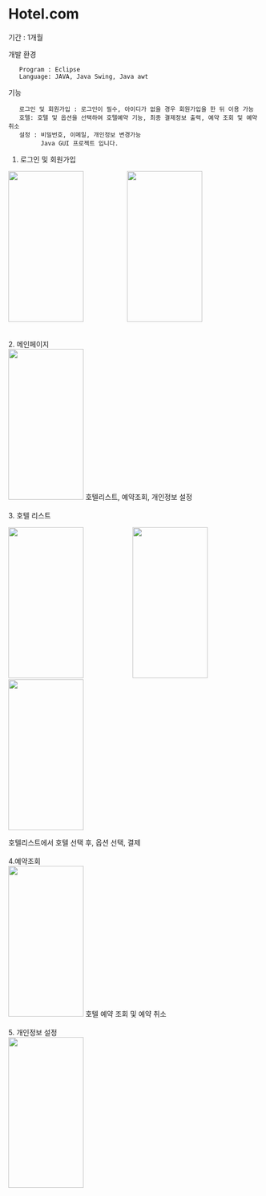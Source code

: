 # Hotel.com
기간 : 1개월

개발 환경 

       Program : Eclipse
       Language: JAVA, Java Swing, Java awt
      
기능

       로그인 및 회원가입 : 로그인이 필수, 아이디가 없을 경우 회원가입을 한 뒤 이용 가능
       호텔: 호텔 및 옵션을 선택하여 호텔예약 기능, 최종 결제정보 출력, 예약 조회 및 예약 취소 
       설정 : 비밀번호, 이메일, 개인정보 변경가능
             Java GUI 프로젝트 입니다.
       
1. 로그인 및 회원가입 
<p>
       <img src="https://user-images.githubusercontent.com/70876778/167740173-c52fc209-94b0-46fd-874e-14173eca7e5d.jpg"  width="150" height="300" >
       &nbsp;&nbsp;&nbsp;&nbsp;&nbsp;&nbsp;&nbsp;&nbsp;&nbsp;&nbsp;&nbsp;&nbsp;&nbsp;&nbsp;&nbsp;&nbsp;&nbsp;&nbsp;&nbsp;&nbsp;
       <img src="https://user-images.githubusercontent.com/70876778/167740172-150f9bf6-6828-404f-b48b-0ee520aef384.jpg"  width="150" height="300" >
</p>
<br>
2. 메인페이지<br>
<img src="https://user-images.githubusercontent.com/70876778/167740175-70b9cc78-1414-4979-8162-0bbe886e45d1.jpg"   width="150" height="300"  >
호텔리스트, 예약조회, 개인정보 설정
<br><br>
3. 호텔 리스트<br>
<p> 
       <img src="https://user-images.githubusercontent.com/70876778/167740168-e8fbfcaf-3277-4419-80df-d9aad41e76eb.jpg" width="150" height="300" >
       &nbsp;&nbsp;&nbsp;&nbsp;&nbsp;&nbsp;&nbsp;&nbsp;&nbsp;&nbsp;&nbsp;&nbsp;&nbsp;&nbsp;&nbsp;&nbsp;&nbsp;&nbsp;&nbsp;&nbsp;&nbsp;&nbsp;&nbsp;
       <img src="https://user-images.githubusercontent.com/70876778/167740171-92988035-567b-499b-8110-9926061fed63.jpg" width="150" height="300" > 
       &nbsp;&nbsp;&nbsp;&nbsp;&nbsp;&nbsp;&nbsp;&nbsp;&nbsp;&nbsp;&nbsp;&nbsp;&nbsp;&nbsp;&nbsp;&nbsp;&nbsp;&nbsp;&nbsp;&nbsp;&nbsp;&nbsp;&nbsp;
       <img src="https://user-images.githubusercontent.com/70876778/167740176-da7a12e9-078e-4083-9bc8-a0d4c61abbf6.jpg" width="150" height="300" > 
</p>
호텔리스트에서 호텔 선택 후, 옵션 선택, 결제
<br><br>
4.예약조회<br>
 <img src="https://user-images.githubusercontent.com/70876778/167740177-d8ca7a16-660a-412e-ab0c-890e8d6ef234.jpg" width="150" height="300" > 
 호텔 예약 조회 및 예약 취소 
 <br><br>
 5. 개인정보 설정<br>
<img src="https://user-images.githubusercontent.com/70876778/167740178-be25dea8-f5a5-4758-a642-1441b6e96d0e.jpg" width="150" height="300" > 



